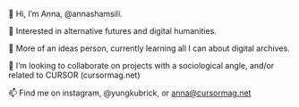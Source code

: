👋 Hi, I’m Anna, @annashamsili.

👀 Interested in alternative futures and digital humanities.

🌱 More of an ideas person, currently learning all I can about digital archives. 

💞️ I’m looking to collaborate on projects with a sociological angle, and/or related to CURSOR (cursormag.net)

📫 Find me on instagram, @yungkubrick, or anna@cursormag.net


<!---
annashamsili/annashamsili is a ✨ special ✨ repository because its `README.md` (this file) appears on your GitHub profile.
You can click the Preview link to take a look at your changes.
--->

